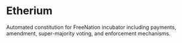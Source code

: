 # Etherium
Automated constitution for FreeNation incubator including payments, amendment, super-majority voting, and enforcement mechanisms.
